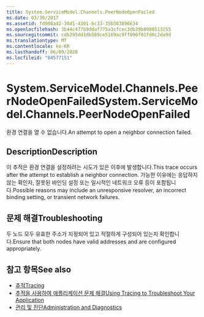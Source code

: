 ```yaml
---
title: System.ServiceModel.Channels.PeerNodeOpenFailed
ms.date: 03/30/2017
ms.assetid: fd908a42-30d1-4301-bc33-35b503896634
ms.openlocfilehash: 3b44c477b9ddaf775a3cfcec3db39b0908513255
ms.sourcegitcommit: cdb295dd1db589ce5169ac9ff096f01fd0c2da9d
ms.translationtype: MT
ms.contentlocale: ko-KR
ms.lasthandoff: 06/09/2020
ms.locfileid: "84577151"
---
```

# <a name="systemservicemodelchannelspeernodeopenfailed"></a><span data-ttu-id="00631-102">System.ServiceModel.Channels.PeerNodeOpenFailed</span><span class="sxs-lookup"><span data-stu-id="00631-102">System.ServiceModel.Channels.PeerNodeOpenFailed</span></span>
<span data-ttu-id="00631-103">환경 연결을 열 수 없습니다.</span><span class="sxs-lookup"><span data-stu-id="00631-103">An attempt to open a neighbor connection failed.</span></span>  
  
## <a name="description"></a><span data-ttu-id="00631-104">Description</span><span class="sxs-lookup"><span data-stu-id="00631-104">Description</span></span>  
 <span data-ttu-id="00631-105">이 추적은 환경 연결을 설정하려는 시도가 있은 이후에 발생합니다.</span><span class="sxs-lookup"><span data-stu-id="00631-105">This trace occurs after the attempt to establish a neighbor connection.</span></span> <span data-ttu-id="00631-106">가능한 이유에는 응답하지 않는 확인자, 잘못된 바인딩 설정 또는 일시적인 네트워크 오류 등이 포함됩니다.</span><span class="sxs-lookup"><span data-stu-id="00631-106">Possible reasons may include an unresponsive resolver, an incorrect binding setting, or transient network failures.</span></span>  
  
## <a name="troubleshooting"></a><span data-ttu-id="00631-107">문제 해결</span><span class="sxs-lookup"><span data-stu-id="00631-107">Troubleshooting</span></span>  
 <span data-ttu-id="00631-108">두 노드 모두 유효한 주소가 지정되어 있고 적절하게 구성되어 있는지 확인합니다.</span><span class="sxs-lookup"><span data-stu-id="00631-108">Ensure that both nodes have valid addresses and are configured appropriately.</span></span>  
  
## <a name="see-also"></a><span data-ttu-id="00631-109">참고 항목</span><span class="sxs-lookup"><span data-stu-id="00631-109">See also</span></span>

- [<span data-ttu-id="00631-110">추적</span><span class="sxs-lookup"><span data-stu-id="00631-110">Tracing</span></span>](index.md)
- [<span data-ttu-id="00631-111">추적을 사용하여 애플리케이션 문제 해결</span><span class="sxs-lookup"><span data-stu-id="00631-111">Using Tracing to Troubleshoot Your Application</span></span>](using-tracing-to-troubleshoot-your-application.md)
- [<span data-ttu-id="00631-112">관리 및 진단</span><span class="sxs-lookup"><span data-stu-id="00631-112">Administration and Diagnostics</span></span>](../index.md)
